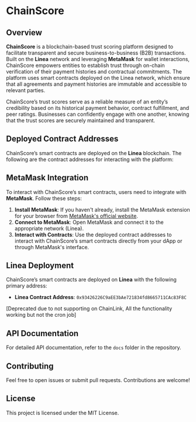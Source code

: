 # ChainScore

## Overview

**ChainScore** is a blockchain-based trust scoring platform designed to facilitate transparent and secure business-to-business (B2B) transactions. Built on the **Linea** network and leveraging **MetaMask** for wallet interactions, ChainScore empowers entities to establish trust through on-chain verification of their payment histories and contractual commitments. The platform uses smart contracts deployed on the Linea network, which ensure that all agreements and payment histories are immutable and accessible to relevant parties.

ChainScore’s trust scores serve as a reliable measure of an entity’s credibility based on its historical payment behavior, contract fulfillment, and peer ratings. Businesses can confidently engage with one another, knowing that the trust scores are securely maintained and transparent.

## Deployed Contract Addresses

ChainScore’s smart contracts are deployed on the **Linea** blockchain. The following are the contract addresses for interacting with the platform:

## MetaMask Integration

To interact with ChainScore’s smart contracts, users need to integrate with **MetaMask**. Follow these steps:

1. **Install MetaMask**: If you haven't already, install the MetaMask extension for your browser from [MetaMask's official website](https://metamask.io/).
2. **Connect to MetaMask**: Open MetaMask and connect it to the appropriate network (Linea).
3. **Interact with Contracts**: Use the deployed contract addresses to interact with ChainScore’s smart contracts directly from your dApp or through MetaMask's interface.

## Linea Deployment

ChainScore’s smart contracts are deployed on **Linea** with the following primary address:

- **Linea Contract Address**: `0x93426226C9aEE3bAe721834fd8665711CAc83F8C`

[Deprecated due to not supporting on ChainLink, All the functionality working but not the cron job]

## API Documentation

For detailed API documentation, refer to the `docs` folder in the repository.

## Contributing

Feel free to open issues or submit pull requests. Contributions are welcome!

## License

This project is licensed under the MIT License.
